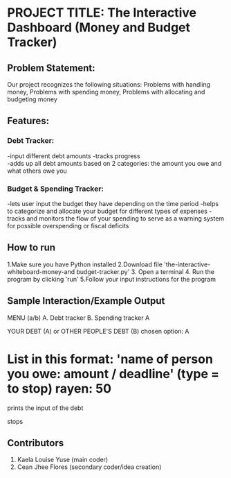 # PROJECT TITLE: The Interactive Dashboard (Money and Budget Tracker)
## Problem Statement:
 Our project recognizes the following situations:
Problems with handling money,
Problems with spending money,
Problems with allocating and budgeting money

## Features:
### Debt Tracker:
-input different debt amounts
-tracks progress  
-adds up all debt amounts based on 2 categories: the amount you owe and what others owe you
### Budget & Spending Tracker:
-lets user input the budget they have depending on the time period
-helps to categorize and allocate your budget for different types of expenses
-tracks and monitors the flow of your spending to serve as a warning system for possible overspending or fiscal deficits

## How to run
1.Make sure you have Python installed 
2.Download file 'the-interactive-whiteboard-money-and budget-tracker.py'
3. Open a terminal
4. Run the program by clicking 'run'
5.Follow your input instructions for the program

## Sample Interaction/Example Output
MENU (a/b)
A. Debt tracker
B. Spending tracker
A

YOUR DEBT (A) or OTHER PEOPLE'S DEBT (B)
chosen option: A

List in this format: 'name of person you owe: amount / deadline'
(type = to stop)
rayen: 50
=
prints the input of the debt

stops


## Contributors
1. Kaela Louise Yuse (main coder)
2. Cean Jhee Flores (secondary coder/idea creation)
